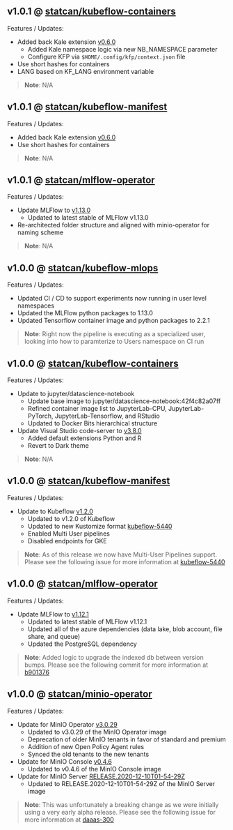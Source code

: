 ## v1.0.1 @ [statcan/kubeflow-containers](https://github.com/statcan/kubeflow-containers/releases/tag/v1.0.1)

Features / Updates:

- Added back Kale extension [v0.6.0](https://github.com/kubeflow-kale/kale/releases/tag/v0.6.0)
  - Added Kale namespace logic via new NB_NAMESPACE parameter
  - Configure KFP via `$HOME/.config/kfp/context.json` file
- Use short hashes for containers
- LANG based on KF_LANG environment variable

> **Note**: N/A

## v1.0.1 @ [statcan/kubeflow-manifest](https://github.com/statcan/kubeflow-manifest/releases/tag/v1.0.1)

Features / Updates:

- Added back Kale extension [v0.6.0](https://github.com/kubeflow-kale/kale/releases/tag/v0.6.0)
- Use short hashes for containers

> **Note**: N/A

## v1.0.1 @ [statcan/mlflow-operator](https://github.com/statcan/mlflow-operator/releases/tag/v1.0.1)

Features / Updates:

- Update MLFlow to [v1.13.0](https://github.com/mlflow/mlflow/releases/tag/v1.13.0)
  - Updated to latest stable of MLFlow v1.13.0
- Re-architected folder structure and aligned with minio-operator for naming scheme

> **Note**: N/A

## v1.0.0 @ [statcan/kubeflow-mlops](https://github.com/statcan/kubeflow-mlops/releases/tag/v1.0.0)

Features / Updates:

- Updated CI / CD to support experiments now running in user level namespaces
- Updated the MLFlow python packages to 1.13.0
- Updated Tensorflow container image and python packages to 2.2.1

> **Note**: Right now the pipeline is executing as a specialized user, looking into how to paramterize to Users namespace on CI run

## v1.0.0 @ [statcan/kubeflow-containers](https://github.com/statcan/kubeflow-containers/releases/tag/v1.0.0)

Features / Updates:

- Update to jupyter/datascience-notebook
  - Update base image to jupyter/datascience-notebook:42f4c82a07ff
  - Refined container image list to JupyterLab-CPU, JupyterLab-PyTorch, JupyterLab-Tensorflow, and RStudio
  - Updated to Docker Bits hierarchical structure
- Update Visual Studio code-server to [v3.8.0](https://github.com/cdr/code-server/releases/tag/v3.8.0)
  - Added default extensions Python and R
  - Revert to Dark theme

> **Note**: N/A

## v1.0.0 @ [statcan/kubeflow-manifest](https://github.com/statcan/kubeflow-manifest/releases/tag/v1.0.0)

Features / Updates:

- Update to Kubeflow [v1.2.0](https://github.com/kubeflow/kubeflow/releases/tag/v1.2.0)
  - Updated to v1.2.0 of Kubeflow
  - Updated to new Kustomize format [kubeflow-5440](https://github.com/kubeflow/kubeflow/issues/5440)
  - Enabled Multi User pipelines
  - Disabled endpoints for GKE

> **Note**: As of this release we now have Multi-User Pipelines support. Please see the following issue for more information at [kubeflow-5440](https://github.com/kubeflow/kubeflow/issues/5440)

## v1.0.0 @ [statcan/mlflow-operator](https://github.com/statcan/mlflow-operator/releases/tag/v1.0.0)

Features / Updates:

- Update MLFlow to [v1.12.1](https://github.com/mlflow/mlflow/releases/tag/v1.12.1)
  - Updated to latest stable of MLFlow v1.12.1
  - Updated all of the azure dependencies (data lake, blob account, file share, and queue)
  - Updated the PostgreSQL dependency

> **Note**: Added logic to upgrade the indexed db between version bumps. Please see the following commit for more information at [b901376](https://github.com/StatCan/mlflow-operator/commit/b90137648d7d8c0751eed17b0a4ce5e637400f8a)

## v1.0.0 @ [statcan/minio-operator](https://github.com/statcan/minio-operator/releases/tag/v1.0.0)

Features / Updates:

- Update for MinIO Operator [v3.0.29](https://github.com/minio/operator/releases/tag/v3.0.29)
  - Updated to v3.0.29 of the MinIO Operator image
  - Deprecation of older MinIO tenants in favor of standard and premium
  - Addition of new Open Policy Agent rules
  - Synced the old tenants to the new tenants
- Update for MinIO Console [v0.4.6](https://github.com/minio/console/releases/tag/v0.4.6)
  - Updated to v0.4.6 of the MinIO Console image
- Update for MinIO Server [RELEASE.2020-12-10T01-54-29Z](https://github.com/minio/minio/tree/RELEASE.2020-12-10T01-54-29Z)
  - Updated to RELEASE.2020-12-10T01-54-29Z of the MinIO Server image

> **Note**: This was unfortunately a breaking change as we were initially using a very early alpha release. Please see the following issue for more information at [daaas-300](https://github.com/StatCan/daaas/issues/300)
